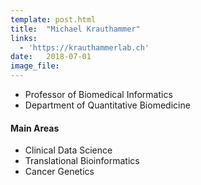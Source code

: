 ```yaml
---
template: post.html
title:  "Michael Krauthammer"
links:
  - 'https://krauthammerlab.ch'
date:   2018-07-01
image_file:
---
```


- Professor of Biomedical Informatics
- Department of Quantitative Biomedicine

<!--more-->

#### Main Areas

- Clinical Data Science
- Translational Bioinformatics
- Cancer Genetics

